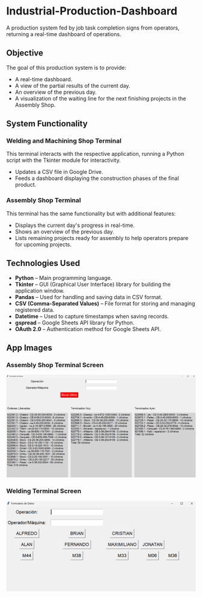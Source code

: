 # Industrial-Production-Dashboard

A production system fed by job task completion signs from operators, returning a real-time dashboard of operations.

## Objective

The goal of this production system is to provide:

- A real-time dashboard.
- A view of the partial results of the current day.
- An overview of the previous day.
- A visualization of the waiting line for the next finishing projects in the Assembly Shop.

## System Functionality

### **Welding and Machining Shop Terminal**

This terminal interacts with the respective application, running a Python script with the Tkinter module for interactivity.

- Updates a CSV file in Google Drive.
- Feeds a dashboard displaying the construction phases of the final product.

### **Assembly Shop Terminal**

This terminal has the same functionality but with additional features:

- Displays the current day's progress in real-time.
- Shows an overview of the previous day.
- Lists remaining projects ready for assembly to help operators prepare for upcoming projects.

## **Technologies Used**

- **Python** – Main programming language.
- **Tkinter** – GUI (Graphical User Interface) library for building the application window.
- **Pandas** – Used for handling and saving data in CSV format.
- **CSV (Comma-Separated Values)** – File format for storing and managing registered data.
- **Datetime** – Used to capture timestamps when saving records.
- **gspread** – Google Sheets API library for Python.
- **OAuth 2.0** – Authentication method for Google Sheets API.

## **App Images**

### Assembly Shop Terminal Screen
![Assembly Shop Terminal Screen](App%20Screenshots/Assembly%20Shop%20Terminal%20Screen.png)
### Welding Terminal Screen
![Welding Terminal Screen](App%20Screenshots/Welding%20Terminal%20Screen.png)
